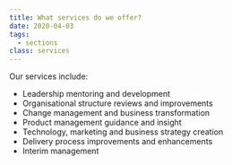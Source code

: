 ```yaml
---
title: What services do we offer?
date: 2020-04-03
tags:
  - sections
class: services
---
```

Our services include:

+ Leadership mentoring and development
+ Organisational structure reviews and improvements
+ Change management and business transformation
+ Product management guidance and insight
+ Technology, marketing and business strategy creation
+ Delivery process improvements and enhancements
+ Interim management
